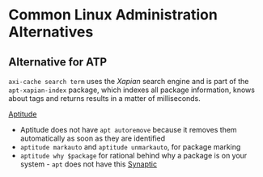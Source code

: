 # Common Linux Administration Alternatives
## Alternative for ATP

`axi-cache search term` uses the _Xapian_ search engine and is part of the `apt-xapian-index` package, which indexes all package information, knows about tags and returns results in a matter of milliseconds.

[Aptitude](https://wiki.debian.org/Aptitude) 
- Aptitude does not have `apt autoremove` because it removes them automatically as soon as they are identified
- `aptitude markauto` and `aptitude unmarkauto`, for package marking
- `aptitude why $package` for rational behind why a package is on your system - `apt` does not have this
[Synaptic](https://wiki.debian.org/Synaptic)